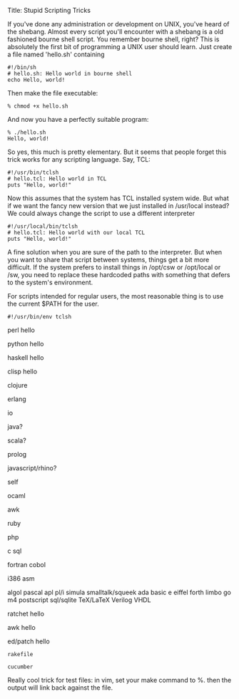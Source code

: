 Title: Stupid Scripting Tricks

If you've done any administration or development on UNIX, you've heard of the shebang. Almost every script you'll encounter with a shebang is a old fashioned bourne shell script. You remember bourne shell, right? This is absolutely the first bit of programming a UNIX user should learn. Just create a file named 'hello.sh' containing


<pre><code>#!/bin/sh
# hello.sh: Hello world in bourne shell
echo Hello, world!
</code></pre>


Then make the file executable:


<pre><code>% chmod +x hello.sh
</code></pre>


And now you have a perfectly suitable program:


<pre><code>% ./hello.sh
Hello, world!
</code></pre>


So yes, this much is pretty elementary. But it seems that people forget this trick works for any scripting language. Say, TCL:


<pre><code>#!/usr/bin/tclsh
# hello.tcl: Hello world in TCL
puts "Hello, world!"
</code></pre>


Now this assumes that the system has TCL installed system wide. But what if we want the fancy new version that we just installed in /usr/local instead? We could always change the script to use a different interpreter


<pre><code>#!/usr/local/bin/tclsh
# hello.tcl: Hello world with our local TCL
puts "Hello, world!"
</code></pre>


A fine solution when you are sure of the path to the interpreter. But when you want to share that script between systems, things get a bit more difficult. If the system prefers to install things in /opt/csw or /opt/local or /sw, you need to replace these hardcoded paths with something that defers to the system's environment.



For scripts intended for regular users, the most reasonable thing is to use the current $PATH for the user.


<pre><code>#!/usr/bin/env tclsh
</code></pre>


perl hello



python hello



haskell hello



clisp hello



clojure



erlang



io



java?



scala?



prolog



javascript/rhino?



self



ocaml



awk



ruby



php



c
sql



fortran
cobol



i386  asm



algol
pascal
apl
pl/i
simula
smalltalk/squeek
ada
basic
e
eiffel
forth
limbo
go
m4
postscript
sql/sqlite
TeX/LaTeX
Verilog
VHDL



ratchet hello



awk hello



ed/patch hello


<pre><code>rakefile

cucumber
</code></pre>


Really cool trick for test files: in vim, set your make command to %. then the output will link back against the file.
